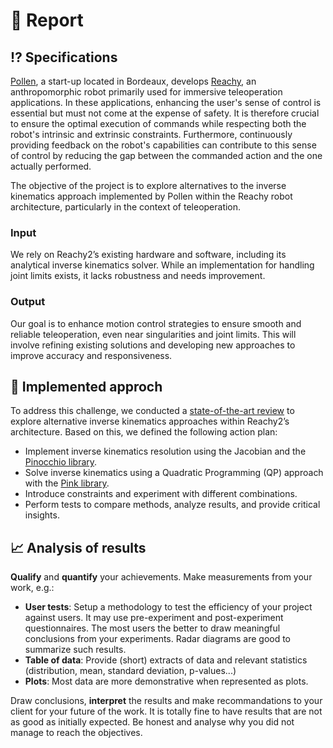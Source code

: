 

# 📖 Report

## ⁉️ Specifications

[Pollen](https://www.pollen-robotics.com/), a start-up located in Bordeaux, develops [Reachy](https://github.com/pollen-robotics), an anthropomorphic robot primarily used for immersive teleoperation applications. In these applications, enhancing the user's sense of control is essential but must not come at the expense of safety. It is therefore crucial to ensure the optimal execution of commands while respecting both the robot's intrinsic and extrinsic constraints. Furthermore, continuously providing feedback on the robot's capabilities can contribute to this sense of control by reducing the gap between the commanded action and the one actually performed.  

The objective of the project is to explore alternatives to the inverse kinematics approach implemented by Pollen within the Reachy robot architecture, particularly in the context of teleoperation.

### Input
We rely on Reachy2’s existing hardware and software, including its analytical inverse kinematics solver. While an implementation for handling joint limits exists, it lacks robustness and needs improvement.

### Output
Our goal is to enhance motion control strategies to ensure smooth and reliable teleoperation, even near singularities and joint limits. This will involve refining existing solutions and developing new approaches to improve accuracy and responsiveness.

## 🔎 Implemented approch

To address this challenge, we conducted a [state-of-the-art review](docs/bibliography/etat_de_l_art.pdf) to explore alternative inverse kinematics approaches within Reachy2’s architecture. Based on this, we defined the following action plan:

* Implement inverse kinematics resolution using the Jacobian and the [Pinocchio library](https://github.com/stack-of-tasks/pinocchio).
* Solve inverse kinematics using a Quadratic Programming (QP) approach with the [Pink library](https://github.com/stephane-caron/pink).
* Introduce constraints and experiment with different combinations.
* Perform tests to compare methods, analyze results, and provide critical insights.

## 📈 Analysis of results

**Qualify** and **quantify** your achievements. Make measurements from your work, e.g.:

* **User tests**: Setup a methodology to test the efficiency of your project against users. It may use pre-experiment and post-experiment questionnaires. The most users the better to draw meaningful conclusions from your experiments. Radar diagrams are good to summarize such results.
* **Table of data**: Provide (short) extracts of data and relevant statistics (distribution, mean, standard deviation, p-values...)
* **Plots**: Most data are more demonstrative when represented as plots. 

Draw conclusions, **interpret** the results and make recommandations to your client for your future of the work.
It is totally fine to have results that are not as good as initially expected. Be honest and analyse why you did not manage to reach the objectives.
